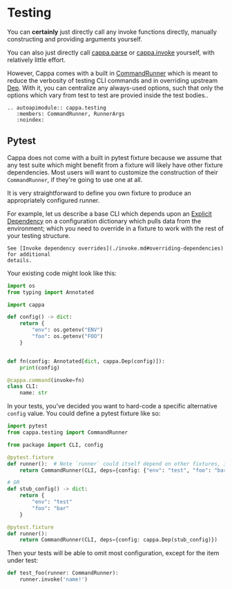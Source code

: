 # Testing

You can **certainly** just directly call any invoke functions directly, manually
constructing and providing arguments yourself.

You can also just directly call [cappa.parse](cappa.parse) or
[cappa.invoke](cappa.invoke) yourself, with relatively little effort.

However, Cappa comes with a built in
[CommandRunner](cappa.testing.CommandRunner) which is meant to reduce the
verbosity of testing CLI commands and in overriding upstream [Dep](cappa.Dep).
With it, you can centralize any always-used options, such that only the options
which vary from test to test are provied inside the test bodies..

```{eval-rst}
.. autoapimodule:: cappa.testing
   :members: CommandRunner, RunnerArgs
   :noindex:
```

## Pytest

Cappa does not come with a built in pytest fixture because we assume that any
test suite which might benefit from a fixture will likely have other fixture
dependencies. Most users will want to customize the construction of their
`CommandRunner`, if they're going to use one at all.

It is very straightforward to define you own fixture to produce an appropriately
configured runner.

For example, let us describe a base CLI which depends upon an
[Explicit Dependency](./invoke.md#explicit-dependencies) on a configuration
dictionary which pulls data from the environment; which you need to override in
a fixture to work with the rest of your testing structure.

```{note}
See [Invoke dependency overrides](./invoke.md#overriding-dependencies) for additional
details.
```

Your existing code might look like this:

```python
import os
from typing import Annotated

import cappa

def config() -> dict:
    return {
        "env": os.getenv("ENV")
        "foo": os.getenv("FOO")
    }


def fn(config: Annotated[dict, cappa.Dep(config)]):
    print(config)

@cappa.command(invoke=fn)
class CLI:
    name: str
```

In your tests, you've decided you want to hard-code a specific alternative
`config` value. You could define a pytest fixture like so:

```python
import pytest
from cappa.testing import CommandRunner

from package import CLI, config

@pytest.fixture
def runner():  # Note `runner` could itself depend on other fixtures, in more complex scenarios
    return CommandRunner(CLI, deps={config: {"env": "test", "foo": "bar"}})

# OR
def stub_config() -> dict:
    return {
        "env": "test"
        "foo": "bar"
    }

@pytest.fixture
def runner():
    return CommandRunner(CLI, deps={config: cappa.Dep(stub_config)})
```

Then your tests will be able to omit most configuration, except for the item
under test:

```python
def test_foo(runner: CommandRunner):
    runner.invoke('name!')
```
